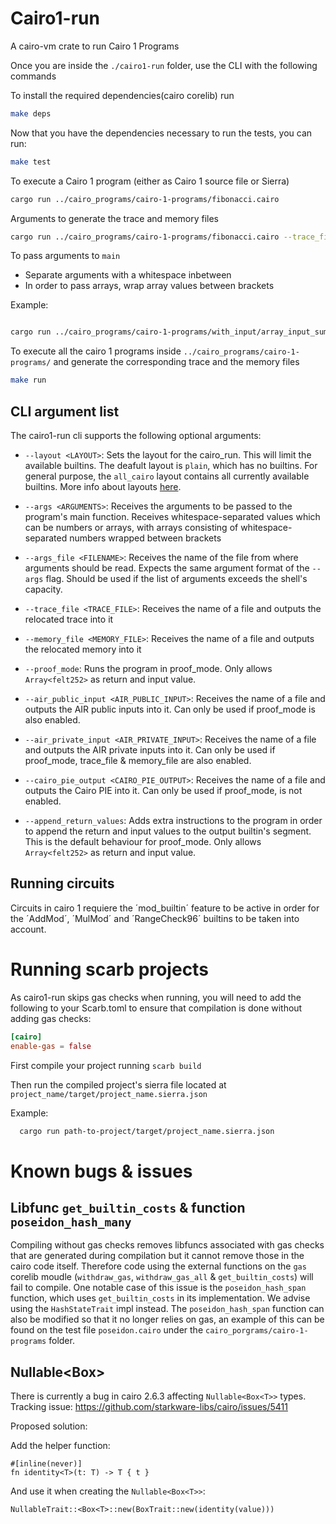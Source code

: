 # Cairo1-run

A cairo-vm crate to run Cairo 1 Programs

Once you are inside the `./cairo1-run` folder, use the CLI with the following commands

To install the required dependencies(cairo corelib) run

```bash
make deps
```

Now that you have the dependencies necessary to run the tests, you can run:

```bash
make test
```

To execute a Cairo 1 program (either as Cairo 1 source file or Sierra)

```bash
cargo run ../cairo_programs/cairo-1-programs/fibonacci.cairo
```

Arguments to generate the trace and memory files

```bash
cargo run ../cairo_programs/cairo-1-programs/fibonacci.cairo --trace_file ../cairo_programs/cairo-1-programs/fibonacci.trace --memory_file ../cairo_programs/cairo-1-programs/fibonacci.memory
```

To pass arguments to `main`

* Separate arguments with a whitespace inbetween
* In order to pass arrays, wrap array values between brackets

Example:

```bash

cargo run ../cairo_programs/cairo-1-programs/with_input/array_input_sum.cairo --layout all_cairo --args '2 [1 2 3 4] 0 [9 8]'

```

To execute all the cairo 1 programs inside `../cairo_programs/cairo-1-programs/` and generate the corresponding trace and the memory files

```bash
make run
```

## CLI argument list

The cairo1-run cli supports the following optional arguments:

* `--layout <LAYOUT>`: Sets the layout for the cairo_run. This will limit the available builtins. The deafult layout is `plain`, which has no builtins. For general purpose, the `all_cairo` layout contains all currently available builtins. More info about layouts [here](https://docs.cairo-lang.org/how_cairo_works/builtins.html#layouts).

* `--args <ARGUMENTS>`: Receives the arguments to be passed to the program's main function. Receives whitespace-separated values which can be numbers or arrays, with arrays consisting of whitespace-separated numbers wrapped between brackets

* `--args_file <FILENAME>`: Receives the name of the file from where arguments should be read. Expects the same argument format of the `--args` flag. Should be used if the list of arguments exceeds the shell's capacity.

* `--trace_file <TRACE_FILE>`: Receives the name of a file and outputs the relocated trace into it

* `--memory_file <MEMORY_FILE>`: Receives the name of a file and outputs the relocated memory into it

* `--proof_mode`: Runs the program in proof_mode. Only allows `Array<felt252>` as return and input value.

* `--air_public_input <AIR_PUBLIC_INPUT>`: Receives the name of a file and outputs the AIR public inputs into it. Can only be used if proof_mode is also enabled.

* `--air_private_input <AIR_PRIVATE_INPUT>`: Receives the name of a file and outputs the AIR private inputs into it. Can only be used if proof_mode, trace_file & memory_file are also enabled.

* `--cairo_pie_output <CAIRO_PIE_OUTPUT>`: Receives the name of a file and outputs the Cairo PIE into it. Can only be used if proof_mode, is not enabled.

* `--append_return_values`: Adds extra instructions to the program in order to append the return and input values to the output builtin's segment. This is the default behaviour for proof_mode. Only allows `Array<felt252>` as return and input value.

## Running circuits

Circuits in cairo 1 requiere the ´mod_builtin´ feature to be active in order for the ´AddMod´, ´MulMod´ and ´RangeCheck96´ builtins to be taken into account.

# Running scarb projects

As cairo1-run skips gas checks when running, you will need to add the following to your Scarb.toml to ensure that compilation is done without adding gas checks:

```toml
[cairo]
enable-gas = false
```

First compile your project running `scarb build`

Then run the compiled project's sierra file located at `project_name/target/project_name.sierra.json`

Example:
```bash
  cargo run path-to-project/target/project_name.sierra.json
```

# Known bugs & issues

## Libfunc `get_builtin_costs` &  function `poseidon_hash_many`
Compiling without gas checks removes libfuncs associated with gas checks that are generated during compilation but it cannot remove those in the cairo code itself. Therefore code using the external functions on the `gas` corelib moudle (`withdraw_gas`, `withdraw_gas_all` & `get_builtin_costs`) will fail to compile.
One notable case of this issue is the `poseidon_hash_span` function, which uses `get_builtin_costs` in its implementation. We advise using the `HashStateTrait` impl instead. The `poseidon_hash_span` function can also be modified so that it no longer relies on gas, an example of this can be found on the test file `poseidon.cairo` under the `cairo_porgrams/cairo-1-programs` folder.

## Nullable<Box<T>>
There is currently a bug in cairo 2.6.3 affecting `Nullable<Box<T>>` types.
Tracking issue: https://github.com/starkware-libs/cairo/issues/5411

Proposed solution:

Add the helper function:
```
#[inline(never)]
fn identity<T>(t: T) -> T { t }
```

And use it when creating the `Nullable<Box<T>>`:
```
NullableTrait::<Box<T>::new(BoxTrait::new(identity(value)))
```
